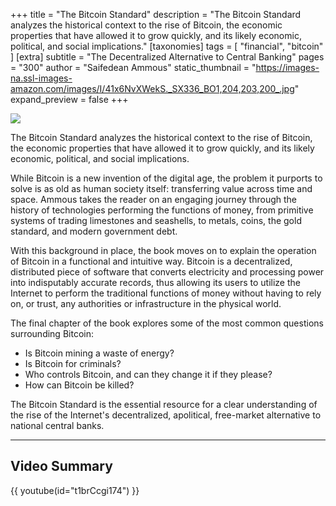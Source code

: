 +++
title = "The Bitcoin Standard"
description = "The Bitcoin Standard analyzes the historical context to the rise of Bitcoin, the economic properties that have allowed it to grow quickly, and its likely economic, political, and social implications."
[taxonomies]
tags = [ "financial", "bitcoin" ]
[extra]
subtitle = "The Decentralized Alternative to Central Banking"
pages = "300"
author = "Saifedean Ammous"
static_thumbnail = "https://images-na.ssl-images-amazon.com/images/I/41x6NvXWekS._SX336_BO1,204,203,200_.jpg"
expand_preview = false
+++

<a target="_blank" href="https://amzn.to/3Ewyhj0">
    <img border="0" src="https://images-na.ssl-images-amazon.com/images/I/41x6NvXWekS._SX336_BO1,204,203,200_.jpg" >
</a>

<!-- more -->

The Bitcoin Standard analyzes the historical context to the rise of Bitcoin, the economic properties that have allowed
it to grow quickly, and its likely economic, political, and social implications.

While Bitcoin is a new invention of the digital age, the problem it purports to solve is as old as human society itself:
transferring value across time and space. Ammous takes the reader on an engaging journey through the history of
technologies performing the functions of money, from primitive systems of trading limestones and seashells, to metals,
coins, the gold standard, and modern government debt.

With this background in place, the book moves on to explain the operation of Bitcoin in a functional and intuitive way.
Bitcoin is a decentralized, distributed piece of software that converts electricity and processing power into
indisputably accurate records, thus allowing its users to utilize the Internet to perform the traditional functions of
money without having to rely on, or trust, any authorities or infrastructure in the physical world.

The final chapter of the book explores some of the most common questions surrounding Bitcoin:

- Is Bitcoin mining a waste of energy?
- Is Bitcoin for criminals?
- Who controls Bitcoin, and can they change it if they please?
- How can Bitcoin be killed?

The Bitcoin Standard is the essential resource for a clear understanding of the rise of the Internet's decentralized,
apolitical, free-market alternative to national central banks.

--- 

## Video Summary

{{ youtube(id="t1brCcgi174") }}
